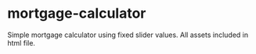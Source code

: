 # mortgage-calculator
Simple mortgage calculator using fixed slider values. All assets included in html file.
